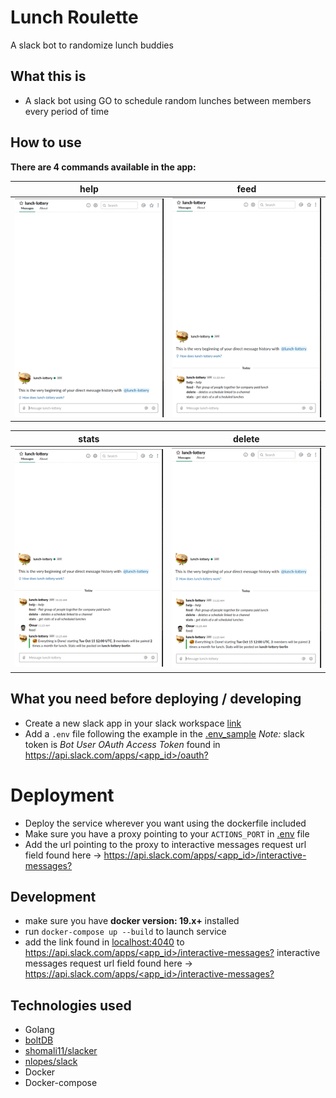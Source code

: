 # Lunch Roulette
A slack bot to randomize lunch buddies

## What this is
- A slack bot using GO to schedule random lunches between members every period of time

## How to use
**There are 4 commands available in the app:**

help | feed
--- | ---
![help](./screenshots/help.gif) | ![feed](./screenshots/feed.gif)

stats | delete
--- | ---
![stats](./screenshots/stats.gif) | ![delete](./screenshots/delete.gif)



## What you need before deploying / developing
- Create a new slack app in your slack workspace [link](https://api.slack.com/apps)
- Add a `.env` file following the example in the [.env_sample](.env_sample) *Note:* slack token is *Bot User OAuth Access Token* found in [https://api.slack.com/apps/<app_id>/oauth?](https://api.slack.com/apps/<app_id>/oauth?)

# Deployment
- Deploy the service wherever you want using the dockerfile included
- Make sure you have a proxy pointing to your `ACTIONS_PORT` in [.env](env_sample) file
- Add the url pointing to the proxy to interactive messages request url field found here -> [https://api.slack.com/apps/<app_id>/interactive-messages?](https://api.slack.com/apps/<app_id>/interactive-messages?)


## Development
- make sure you have **docker version: 19.x+** installed
- run `docker-compose up --build` to launch service
- add the link found in [localhost:4040](http://localhost:4040) to [https://api.slack.com/apps/<app_id>/interactive-messages?](https://api.slack.com/apps/<app_id>/interactive-messages?) interactive messages request url field found here -> [https://api.slack.com/apps/<app_id>/interactive-messages?](https://api.slack.com/apps/<app_id>/interactive-messages?)


## Technologies used
- Golang
- [boltDB](https://github.com/boltdb/bolt)
- [shomali11/slacker](https://github.com/shomali11/slacker)
- [nlopes/slack](https://github.com/nlopes/slack)
- Docker
- Docker-compose